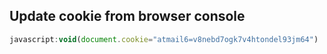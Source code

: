 ## Update cookie from browser console
```js
javascript:void(document.cookie="atmail6=v8nebd7ogk7v4htondel93jm64")
```